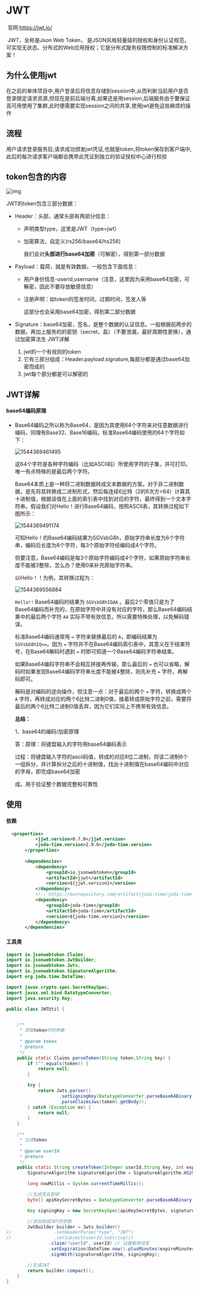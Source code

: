 # JWT

​	官网:<https://jwt.io/>

​	JWT，全称是Json Web Token， 是JSON风格轻量级的授权和身份认证规范，可实现无状态、分布式的Web应用授权；它是分布式服务权限控制的标准解决方案！



## 为什么使用jwt

​	在之前的单体项目中,用户登录后将信息存储到session中,从而判断当前用户是否登录限定请求资源,但现在是前后端分离,如果还是用session,后端服务由于要保证高可用使用了集群,此时便需要实现session之间的共享,使用jwt避免这些麻烦的操作



## 流程

​	用户请求登录服务后,请求成功颁发jwt凭证,也就是token,将token保存到客户端中,此后的每次请求客户端都会携带此凭证到独立的验证授权中心进行校验



## token包含的内容

![img](assets/wps1C06.tmp.jpg)

JWT的token包含三部分数据：

- Header：头部，通常头部有两部分信息：

  - 声明类型type，这里是JWT（type=jwt）

  - 加密算法，自定义(rs256/base64/hs256)

    我们会对**头部进行base64加密**（可解密），得到第一部分数据

- Payload：载荷，就是有效数据，一般包含下面信息：

  - 用户身份信息-userid,username（注意，这里因为采用base64加密，可解密，因此不要存放敏感信息）

  - 注册声明：如token的签发时间，过期时间，签发人等

    这部分也会采用base64加密，得到第二部分数据

- Signature：base64加密，签名，是整个数据的认证信息。一般根据前两步的数据，再加上服务的的密钥（secret，盐）（不要泄漏，最好周期性更换），通过加密算法生 JWT详解

  

  1. jwt的一个有规则的token
  2. 它有三部分组成：Header.payload.signature,每部分都是通过base64加密而成的
  3. jwt每个部分都是可以解密的



## JWT详解

#### base64编码原理

- Base64编码之所以称为Base64，是因为其使用64个字符来对任意数据进行编码，同理有Base32、Base16编码。标准Base64编码使用的64个字符如下：

  ![1544369461495](assets/1544369461495.png)

  这64个字符是各种字符编码（比如ASCII码）所使用字符的子集，并可打印。唯一有点特殊的是最后两个字符。

  Base64本质上是一种将二进制数据转成文本数据的方案。对于非二进制数据，是先将其转换成二进制形式，然后每连续6比特（2的6次方=64）计算其十进制值，根据该值在上面的索引表中找到对应的字符，最终得到一个文本字符串。假设我们对Hello！进行Base64编码，按照ASCII表，其转换过程如下图所示： 

   ![1544369491174](assets/1544369491174.png)

   可知Hello！的Base64编码结果为SGVsbG8h，原始字符串长度为6个字符串，编码后长度为8个字符，每3个原始字符经编码成4个字符。

  但要注意，Base64编码是每3个原始字符编码成4个字符，如果原始字符串长度不能被3整除，怎么办？使用0来补充原始字符串。

  以Hello！！为例，其转换过程为：

   ![1544369556884](assets/1544369556884.png)

  `Hello!!` Base64编码的结果为 `SGVsbG8hIQAA` 。最后2个零值只是为了Base64编码而补充的，在原始字符中并没有对应的字符，那么Base64编码结果中的最后两个字符 `AA` 实际不带有效信息，所以需要特殊处理，以免解码错误。

  标准Base64编码通常用 `=` 字符来替换最后的 `A`，即编码结果为 `SGVsbG8hIQ==`。因为 `=` 字符并不在Base64编码索引表中，其意义在于结束符号，在Base64解码时遇到 `=` 时即可知道一个Base64编码字符串结束。

  如果Base64编码字符串不会相互拼接再传输，那么最后的 `=` 也可以省略，解码时如果发现Base64编码字符串长度不能被4整除，则先补充 `=` 字符，再解码即可。

  解码是对编码的逆向操作，但注意一点：对于最后的两个 `=` 字符，转换成两个`A` 字符，再转成对应的两个6比特二进制0值，接着转成原始字符之前，需要将最后的两个6比特二进制0值丢弃，因为它们实际上不携带有效信息。

  

  **总结：**

  1、base64的编码/加密原理

  答：原理：将键盘输入的字符用base64编码表示

  过程：将键盘输入字符的ascii码值，转成的对应8位二进制，将该二进制6个一组拆分，并计算拆分之后的十进制值，找出十进制值在base64编码中对应的字母，即完成base64加密

  成。用于验证整个数据完整和可靠性



## 使用

#### 	依赖

```xml
  <properties>
           <jjwt.version>0.7.0</jjwt.version>
           <joda-time.version>2.9.6</joda-time.version>
       </properties>
       
       <dependencies>
           <dependency>
               <groupId>io.jsonwebtoken</groupId>
               <artifactId>jjwt</artifactId>
               <version>${jjwt.version}</version>
           </dependency>
           <!-- https://mvnrepository.com/artifact/joda-time/joda-time -->
           <dependency>
               <groupId>joda-time</groupId>
               <artifactId>joda-time</artifactId>
               <version>${joda-time.version}</version>
           </dependency>
       </dependencies>
```

#### 工具类

```java
import io.jsonwebtoken.Claims;
import io.jsonwebtoken.JwtBuilder;
import io.jsonwebtoken.Jwts;
import io.jsonwebtoken.SignatureAlgorithm;
import org.joda.time.DateTime;

import javax.crypto.spec.SecretKeySpec;
import javax.xml.bind.DatatypeConverter;
import java.security.Key;

public class JWTUtil {


    /**
     * 获取token中的参数
     *
     * @param token
     * @return
     */
    public static Claims parseToken(String token,String key) {
        if ("".equals(token)) {
            return null;
        }

        try {
            return Jwts.parser()
                    .setSigningKey(DatatypeConverter.parseBase64Binary(key))
                    .parseClaimsJws(token).getBody();
        } catch (Exception ex) {
            return null;
        }
    }

    /**
     * 生成token
     *
     * @param userId
     * @return
     */
    public static String createToken(Integer userId,String key, int expireMinutes) {
        SignatureAlgorithm signatureAlgorithm = SignatureAlgorithm.HS256;

        long nowMillis = System.currentTimeMillis();

        //生成签名密钥
        byte[] apiKeySecretBytes = DatatypeConverter.parseBase64Binary(key);

        Key signingKey = new SecretKeySpec(apiKeySecretBytes, signatureAlgorithm.getJcaName());

        //添加构成JWT的参数
        JwtBuilder builder = Jwts.builder()
//                .setHeaderParam("type", "JWT")
//                .setSubject(userId.toString())
                .claim("userId", userId) // 设置载荷信息
                .setExpiration(DateTime.now().plusMinutes(expireMinutes).toDate())// 设置超时时间
                .signWith(signatureAlgorithm, signingKey);

        //生成JWT
        return builder.compact();
    }
}

```

